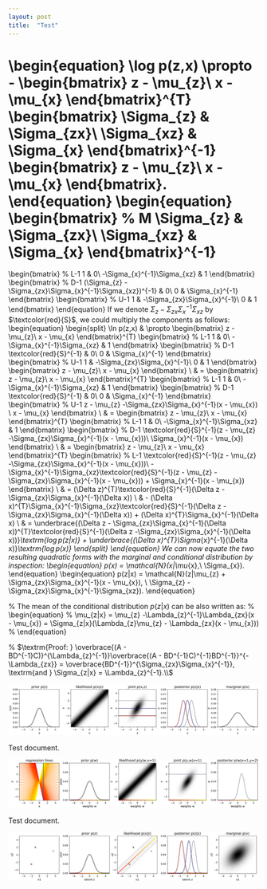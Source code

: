 ```yaml
---
layout: post
title:  "Test"
---
```


\begin{equation}
\log p(z,x) \propto -
\begin{bmatrix}
z - \mu_{z}\\
x - \mu_{x}
\end{bmatrix}^{T}
\begin{bmatrix}
\Sigma_{z} & \Sigma_{zx}\\
\Sigma_{xz} & \Sigma_{x}
\end{bmatrix}^{-1}
\begin{bmatrix}
z - \mu_{z}\\
x - \mu_{x}
\end{bmatrix}.
\end{equation}
\begin{equation}
\begin{bmatrix} % M
\Sigma_{z} & \Sigma_{zx}\\
\Sigma_{xz} & \Sigma_{x}
\end{bmatrix}^{-1}
=
\begin{bmatrix} % L-1
1 & 0\\
-\Sigma_{x}^{-1}\Sigma_{xz} & 1
\end{bmatrix}
\begin{bmatrix} % D-1
(\Sigma_{z} - \Sigma_{zx}\Sigma_{x}^{-1}\Sigma_{xz})^{-1} & 0\\
0 & \Sigma_{x}^{-1}
\end{bmatrix}
\begin{bmatrix} % U-1
1 & -\Sigma_{zx}\Sigma_{x}^{-1}\\
0 & 1
\end{bmatrix}
\end{equation}
If we denote $\Sigma_{z} - \Sigma_{zx}\Sigma_{x}^{-1}\Sigma_{xz}$ by $\textcolor{red}{S}$, we could multiply the components as follows:
\begin{equation}
\begin{split}
\ln p(z,x) & \propto
\begin{bmatrix}
z - \mu_{z}\\
x - \mu_{x}
\end{bmatrix}^{T}
\begin{bmatrix} % L-1
1 & 0\\
-\Sigma_{x}^{-1}\Sigma_{xz} & 1
\end{bmatrix}
\begin{bmatrix} % D-1
\textcolor{red}{S}^{-1} & 0\\
0 & \Sigma_{x}^{-1}
\end{bmatrix}
\begin{bmatrix} % U-1
1 & -\Sigma_{zx}\Sigma_{x}^{-1}\\
0 & 1
\end{bmatrix}
\begin{bmatrix}
z - \mu_{z}\\
x - \mu_{x}
\end{bmatrix} \\
& =
\begin{bmatrix}
z - \mu_{z}\\
x - \mu_{x}
\end{bmatrix}^{T}
\begin{bmatrix} % L-1
1 & 0\\
-\Sigma_{x}^{-1}\Sigma_{xz} & 1
\end{bmatrix}
\begin{bmatrix} % D-1
\textcolor{red}{S}^{-1} & 0\\
0 & \Sigma_{x}^{-1}
\end{bmatrix}
\begin{bmatrix} % U-1
z - \mu_{z} -\Sigma_{zx}\Sigma_{x}^{-1}(x - \mu_{x}) \\
x - \mu_{x}
\end{bmatrix} \\
& =
\begin{bmatrix}
z - \mu_{z}\\
x - \mu_{x}
\end{bmatrix}^{T}
\begin{bmatrix} % L-1
1 & 0\\
-\Sigma_{x}^{-1}\Sigma_{xz} & 1
\end{bmatrix}
\begin{bmatrix} % D-1
\textcolor{red}{S}^{-1}(z - \mu_{z} -\Sigma_{zx}\Sigma_{x}^{-1}(x - \mu_{x}))\\
\Sigma_{x}^{-1}(x - \mu_{x})
\end{bmatrix} \\
& =
\begin{bmatrix}
z - \mu_{z}\\
x - \mu_{x}
\end{bmatrix}^{T}
\begin{bmatrix} % L-1
\textcolor{red}{S}^{-1}(z - \mu_{z} -\Sigma_{zx}\Sigma_{x}^{-1}(x - \mu_{x}))\\
-\Sigma_{x}^{-1}\Sigma_{xz}\textcolor{red}{S}^{-1}(z - \mu_{z} -\Sigma_{zx}\Sigma_{x}^{-1}(x - \mu_{x})) + \Sigma_{x}^{-1}(x - \mu_{x})
\end{bmatrix} \\ 
& =
(\Delta z)^{T}\textcolor{red}{S}^{-1}(\Delta z -\Sigma_{zx}\Sigma_{x}^{-1}(\Delta x)) \\
& - (\Delta x)^{T}\Sigma_{x}^{-1}\Sigma_{xz}\textcolor{red}{S}^{-1}(\Delta z -\Sigma_{zx}\Sigma_{x}^{-1}(\Delta x)) + (\Delta x)^{T}\Sigma_{x}^{-1}(\Delta x) \\
& =
\underbrace{(\Delta z - \Sigma_{zx}\Sigma_{x}^{-1}(\Delta x))^{T}\textcolor{red}{S}^{-1}(\Delta z -\Sigma_{zx}\Sigma_{x}^{-1}(\Delta x))}_\textrm{$\log p(z|x)$} + \underbrace{(\Delta x)^{T}\Sigma_{x}^{-1}(\Delta x)}_\textrm{$\log p(x)$}
\end{split}
\end{equation}
We can now equate the two resulting quadratic forms with the marginal and conditional distribution by inspection:
\begin{equation}
p(x) = \mathcal{N}(x|\mu_{x},\  \Sigma_{x}).
\end{equation}
\begin{equation}
p(z|x) = \mathcal{N}(z|\mu_{z} + \Sigma_{zx}\Sigma_{x}^{-1}(x - \mu_{x}), \ 
\Sigma_{z} - \Sigma_{zx}\Sigma_{x}^{-1}\Sigma_{xz}). 
\end{equation}

% The mean of the conditional distribution $p(z|x)$ can be also written as:
% \begin{equation}
% \mu_{z|x} = \mu_{z} -\Lambda_{z}^{-1}\Lambda_{zx}(x - \mu_{x}) =  \Sigma_{z|x}(\Lambda_{z}\mu_{z} - \Lambda_{zx}(x - \mu_{x}))
% \end{equation}

% $\textrm{Proof: } \overbrace{(A - BD^{-1}C)}^{\Lambda_{z}^{-1}}\overbrace{(A - BD^{-1}C)^{-1}BD^{-1}}^{-\Lambda_{zx}} = \overbrace{BD^{-1}}^{\Sigma_{zx}\Sigma_{x}^{-1}}, \textrm{and } \Sigma_{z|x} = \Lambda_{z}^{-1}.\\$

<img src="/assets/images/test.svg" alt="test figure">

Test document.

<img src="/assets/images/test2.svg" alt="test figure">

Test document.

<img src="/assets/images/test3.svg" alt="test figure">
